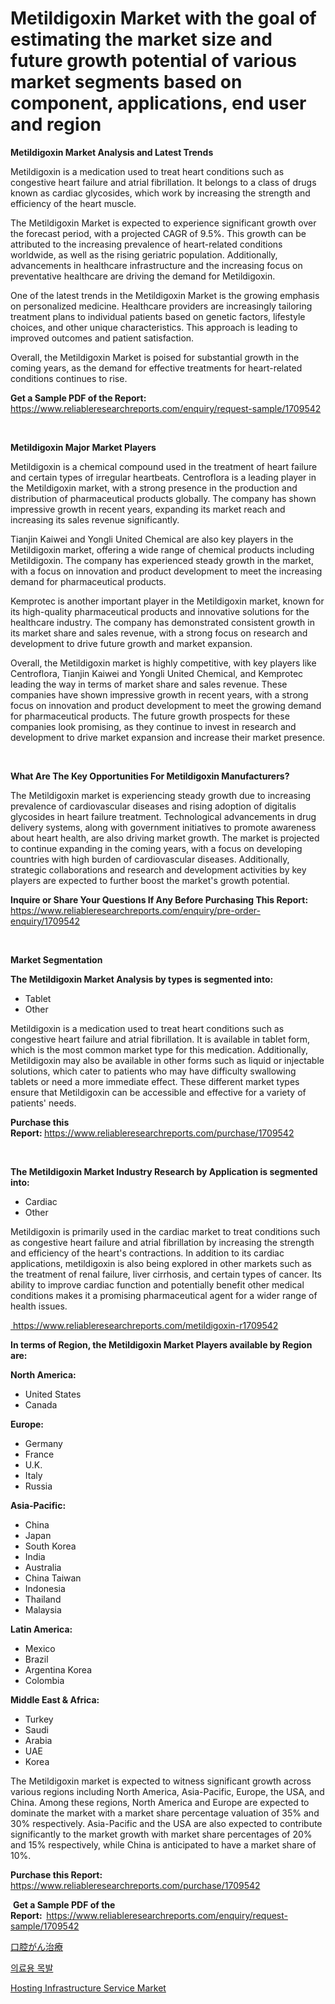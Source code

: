 <p><h1>Metildigoxin Market with the goal of estimating the market size and future growth potential of various market segments based on component, applications, end user and region</h1></p><p><strong>Metildigoxin Market Analysis and Latest Trends</strong></p>
<p><p>Metildigoxin is a medication used to treat heart conditions such as congestive heart failure and atrial fibrillation. It belongs to a class of drugs known as cardiac glycosides, which work by increasing the strength and efficiency of the heart muscle.</p><p>The Metildigoxin Market is expected to experience significant growth over the forecast period, with a projected CAGR of 9.5%. This growth can be attributed to the increasing prevalence of heart-related conditions worldwide, as well as the rising geriatric population. Additionally, advancements in healthcare infrastructure and the increasing focus on preventative healthcare are driving the demand for Metildigoxin.</p><p>One of the latest trends in the Metildigoxin Market is the growing emphasis on personalized medicine. Healthcare providers are increasingly tailoring treatment plans to individual patients based on genetic factors, lifestyle choices, and other unique characteristics. This approach is leading to improved outcomes and patient satisfaction.</p><p>Overall, the Metildigoxin Market is poised for substantial growth in the coming years, as the demand for effective treatments for heart-related conditions continues to rise.</p></p>
<p><strong>Get a Sample PDF of the Report:&nbsp;</strong> <a href="https://www.reliableresearchreports.com/enquiry/request-sample/1709542">https://www.reliableresearchreports.com/enquiry/request-sample/1709542</a></p>
<p>&nbsp;</p>
<p><strong>Metildigoxin Major Market Players</strong></p>
<p><p>Metildigoxin is a chemical compound used in the treatment of heart failure and certain types of irregular heartbeats. Centroflora is a leading player in the Metildigoxin market, with a strong presence in the production and distribution of pharmaceutical products globally. The company has shown impressive growth in recent years, expanding its market reach and increasing its sales revenue significantly.</p><p>Tianjin Kaiwei and Yongli United Chemical are also key players in the Metildigoxin market, offering a wide range of chemical products including Metildigoxin. The company has experienced steady growth in the market, with a focus on innovation and product development to meet the increasing demand for pharmaceutical products.</p><p>Kemprotec is another important player in the Metildigoxin market, known for its high-quality pharmaceutical products and innovative solutions for the healthcare industry. The company has demonstrated consistent growth in its market share and sales revenue, with a strong focus on research and development to drive future growth and market expansion.</p><p>Overall, the Metildigoxin market is highly competitive, with key players like Centroflora, Tianjin Kaiwei and Yongli United Chemical, and Kemprotec leading the way in terms of market share and sales revenue. These companies have shown impressive growth in recent years, with a strong focus on innovation and product development to meet the growing demand for pharmaceutical products. The future growth prospects for these companies look promising, as they continue to invest in research and development to drive market expansion and increase their market presence.</p></p>
<p>&nbsp;</p>
<p><strong>What Are The Key Opportunities For Metildigoxin Manufacturers?</strong></p>
<p><p>The Metildigoxin market is experiencing steady growth due to increasing prevalence of cardiovascular diseases and rising adoption of digitalis glycosides in heart failure treatment. Technological advancements in drug delivery systems, along with government initiatives to promote awareness about heart health, are also driving market growth. The market is projected to continue expanding in the coming years, with a focus on developing countries with high burden of cardiovascular diseases. Additionally, strategic collaborations and research and development activities by key players are expected to further boost the market's growth potential.</p></p>
<p><strong>Inquire or Share Your Questions If Any Before Purchasing This Report:</strong> <a href="https://www.reliableresearchreports.com/enquiry/pre-order-enquiry/1709542">https://www.reliableresearchreports.com/enquiry/pre-order-enquiry/1709542</a></p>
<p>&nbsp;</p>
<p><strong>Market Segmentation</strong></p>
<p><strong>The Metildigoxin Market Analysis by types is segmented into:</strong></p>
<p><ul><li>Tablet</li><li>Other</li></ul></p>
<p><p>Metildigoxin is a medication used to treat heart conditions such as congestive heart failure and atrial fibrillation. It is available in tablet form, which is the most common market type for this medication. Additionally, Metildigoxin may also be available in other forms such as liquid or injectable solutions, which cater to patients who may have difficulty swallowing tablets or need a more immediate effect. These different market types ensure that Metildigoxin can be accessible and effective for a variety of patients' needs.</p></p>
<p><strong>Purchase this Report:&nbsp;</strong><a href="https://www.reliableresearchreports.com/purchase/1709542">https://www.reliableresearchreports.com/purchase/1709542</a></p>
<p>&nbsp;</p>
<p><strong>The Metildigoxin Market Industry Research by Application is segmented into:</strong></p>
<p><ul><li>Cardiac</li><li>Other</li></ul></p>
<p><p>Metildigoxin is primarily used in the cardiac market to treat conditions such as congestive heart failure and atrial fibrillation by increasing the strength and efficiency of the heart's contractions. In addition to its cardiac applications, metildigoxin is also being explored in other markets such as the treatment of renal failure, liver cirrhosis, and certain types of cancer. Its ability to improve cardiac function and potentially benefit other medical conditions makes it a promising pharmaceutical agent for a wider range of health issues.</p></p>
<p><a href="https://www.reliableresearchreports.com/metildigoxin-r1709542">&nbsp;https://www.reliableresearchreports.com/metildigoxin-r1709542</a></p>
<p><strong>In terms of Region, the Metildigoxin Market Players available by Region are:</strong></p>
<p>
    <p> <strong> North America: </strong>
        <ul>
            <li>United States</li>
            <li>Canada</li>
        </ul>
        </p> 
    <p> <strong> Europe: </strong>
        <ul>
            <li>Germany</li>
            <li>France</li>
            <li>U.K.</li>
            <li>Italy</li>
            <li>Russia</li>
        </ul>
        </p> 
    <p> <strong> Asia-Pacific: </strong>
        <ul>
            <li>China</li>
            <li>Japan</li>
            <li>South Korea</li>
            <li>India</li>
            <li>Australia</li>
            <li>China Taiwan</li>
            <li>Indonesia</li>
            <li>Thailand</li>
            <li>Malaysia</li>
        </ul>
        </p> 
    <p> <strong> Latin America: </strong>
        <ul>
            <li>Mexico</li>
            <li>Brazil</li>
            <li>Argentina Korea</li>
            <li>Colombia</li>
        </ul>
        </p> 
    <p> <strong> Middle East & Africa: </strong>
        <ul>
            <li>Turkey</li>
            <li>Saudi</li>
            <li>Arabia</li>
            <li>UAE</li>
            <li>Korea</li>
        </ul>
    </p>
    </p>
<p><p>The Metildigoxin market is expected to witness significant growth across various regions including North America, Asia-Pacific, Europe, the USA, and China. Among these regions, North America and Europe are expected to dominate the market with a market share percentage valuation of 35% and 30% respectively. Asia-Pacific and the USA are also expected to contribute significantly to the market growth with market share percentages of 20% and 15% respectively, while China is anticipated to have a market share of 10%.</p></p>
<p><strong>Purchase this Report: </strong><a href="https://www.reliableresearchreports.com/purchase/1709542">https://www.reliableresearchreports.com/purchase/1709542</a></p>
<p>&nbsp;<strong>Get a Sample PDF of the Report:&nbsp;&nbsp;</strong><a href="https://www.reliableresearchreports.com/enquiry/request-sample/1709542">https://www.reliableresearchreports.com/enquiry/request-sample/1709542</a></p>
<p><strong></strong></p>
<p><p><a href="https://github.com/nxboeu02965442/Market-Research-Report-List-3/blob/main/9876016184884.md">口腔がん治療</a></p><p><a href="https://github.com/mpodehpw07370073/Market-Research-Report-List-3/blob/main/4006412194229.md">의료용 목발</a></p><p><a href="https://issuu.com/reportprime-2/docs/hosting-infrastructure-service-market-size-2030.pp">Hosting Infrastructure Service Market</a></p></p>